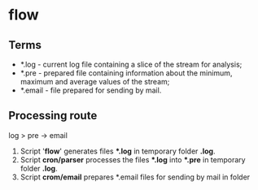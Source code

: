 # flow

## Terms
* *.log - current log file containing a slice of the stream for analysis;
* *.pre - prepared file containing information about the minimum, maximum and average values of the stream;
* *.email - file prepared for sending by mail.


## Processing route
log > pre -> email

1. Script '__flow__' generates files __*.log__ in temporary folder __.log__.
2. Script __cron/parser__ processes the files __*.log__ into __*.pre__ in temporary folder __.log__.
3. Script __crom/email__ prepares *.email files for sending by mail in folder
